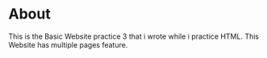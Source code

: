 # About

This is the Basic Website practice 3 that i wrote while i practice HTML. This Website has multiple pages feature.